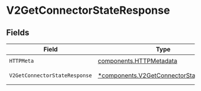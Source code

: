 # V2GetConnectorStateResponse


## Fields

| Field                                                                                             | Type                                                                                              | Required                                                                                          | Description                                                                                       |
| ------------------------------------------------------------------------------------------------- | ------------------------------------------------------------------------------------------------- | ------------------------------------------------------------------------------------------------- | ------------------------------------------------------------------------------------------------- |
| `HTTPMeta`                                                                                        | [components.HTTPMetadata](../../models/components/httpmetadata.md)                                | :heavy_check_mark:                                                                                | N/A                                                                                               |
| `V2GetConnectorStateResponse`                                                                     | [*components.V2GetConnectorStateResponse](../../models/components/v2getconnectorstateresponse.md) | :heavy_minus_sign:                                                                                | Connector information                                                                             |
